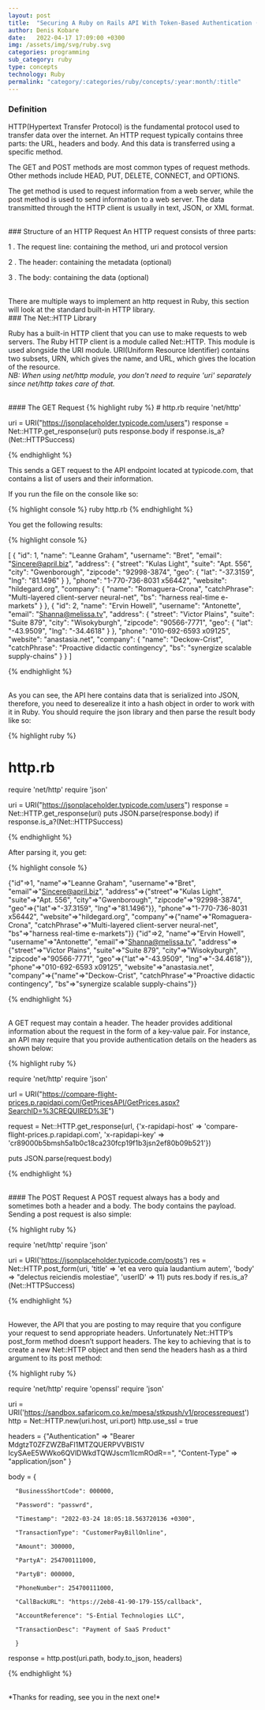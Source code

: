 ```yaml
---
layout: post
title:  "Securing A Ruby on Rails API With Token-Based Authentication (JWT)"
author: Denis Kobare
date:   2022-04-17 17:09:00 +0300
img: /assets/img/svg/ruby.svg
categories: programming
sub_category: ruby
type: concepts
technology: Ruby
permalink: "category/:categories/ruby/concepts/:year:month/:title"
---
```


### Definition

HTTP(Hypertext Transfer Protocol) is the fundamental protocol used to transfer data over the internet. An HTTP request typically contains three parts: the URL, headers and body. And this data is transferred using a specific method.

The GET and POST methods are most common types of request methods. Other methods include HEAD, PUT, DELETE, CONNECT, and OPTIONS. 

The get method is used to request information from a web server, while the post method is used to send information to a web server. The data transmitted through the HTTP client is usually in text, JSON, or XML format.

<br>
### Structure of an HTTP Request
An HTTP request consists of three parts:

1 . The request line: containing the method, uri and protocol version 

2 . The header: containing the metadata (optional)

3 . The body: containing the data (optional)


<br>
There are multiple ways to implement an http request in Ruby, this section will look at the standard built-in HTTP library.

<br>
### The Net::HTTP Library

Ruby has a built-in HTTP client that you can use to make requests to web servers. The Ruby HTTP client is a module called Net::HTTP. This module is used alongside the URI module. URI(Uniform Resource Identifier) contains two subsets, URN, which gives the name, and URL, which gives the location of the resource.
<br>
*NB: When using net/http module, you don't need to require 'uri' separately since net/http takes care of that.*

<br>
#### The GET Request
{% highlight ruby %}
# http.rb
require 'net/http'

uri = URI("https://jsonplaceholder.typicode.com/users")
response = Net::HTTP.get_response(uri)
puts response.body if response.is_a?(Net::HTTPSuccess)

{% endhighlight %}

This sends a GET request to the API endpoint located at typicode.com, that contains a list of users and their information. 

If you run the file on the console like so:

{% highlight console %}
  ruby http.rb
{% endhighlight %}

You get the following results:

{% highlight console %}

[
  {
    "id": 1,
    "name": "Leanne Graham",
    "username": "Bret",
    "email": "Sincere@april.biz",
    "address": {
      "street": "Kulas Light",
      "suite": "Apt. 556",
      "city": "Gwenborough",
      "zipcode": "92998-3874",
      "geo": {
        "lat": "-37.3159",
        "lng": "81.1496"
      }
    },
    "phone": "1-770-736-8031 x56442",
    "website": "hildegard.org",
    "company": {
      "name": "Romaguera-Crona",
      "catchPhrase": "Multi-layered client-server neural-net",
      "bs": "harness real-time e-markets"
    }
  },
  {
    "id": 2,
    "name": "Ervin Howell",
    "username": "Antonette",
    "email": "Shanna@melissa.tv",
    "address": {
      "street": "Victor Plains",
      "suite": "Suite 879",
      "city": "Wisokyburgh",
      "zipcode": "90566-7771",
      "geo": {
        "lat": "-43.9509",
        "lng": "-34.4618"
      }
    },
    "phone": "010-692-6593 x09125",
    "website": "anastasia.net",
    "company": {
      "name": "Deckow-Crist",
      "catchPhrase": "Proactive didactic contingency",
      "bs": "synergize scalable supply-chains"
    }
  }
]

{% endhighlight %}

<br>
As you can see, the API here contains data that is serialized into JSON, therefore, you need to deserealize it into a hash object in order to work with it in Ruby. You should require the json library and then parse the result body like so:

{% highlight ruby %}

# http.rb
require 'net/http'
require 'json'

uri = URI("https://jsonplaceholder.typicode.com/users")
response = Net::HTTP.get_response(uri)
puts JSON.parse(response.body) if response.is_a?(Net::HTTPSuccess)

{% endhighlight %}

After parsing it, you get:

{% highlight console %}

{"id"=>1, "name"=>"Leanne Graham", "username"=>"Bret", "email"=>"Sincere@april.biz", "address"=>{"street"=>"Kulas Light", "suite"=>"Apt. 556", "city"=>"Gwenborough", "zipcode"=>"92998-3874", "geo"=>{"lat"=>"-37.3159", "lng"=>"81.1496"}}, "phone"=>"1-770-736-8031 x56442", "website"=>"hildegard.org", "company"=>{"name"=>"Romaguera-Crona", "catchPhrase"=>"Multi-layered client-server neural-net", "bs"=>"harness real-time e-markets"}}
{"id"=>2, "name"=>"Ervin Howell", "username"=>"Antonette", "email"=>"Shanna@melissa.tv", "address"=>{"street"=>"Victor Plains", "suite"=>"Suite 879", "city"=>"Wisokyburgh", "zipcode"=>"90566-7771", "geo"=>{"lat"=>"-43.9509", "lng"=>"-34.4618"}}, "phone"=>"010-692-6593 x09125", "website"=>"anastasia.net", "company"=>{"name"=>"Deckow-Crist", "catchPhrase"=>"Proactive didactic contingency", "bs"=>"synergize scalable supply-chains"}}

{% endhighlight %}

<br>
A GET request may contain a header. The header provides additional information about the request in the form of a key-value pair. For instance, an API may require that you provide authentication details on the headers as shown below:

{% highlight ruby %}

require 'net/http'
require 'json'

url = URI("https://compare-flight-prices.p.rapidapi.com/GetPricesAPI/GetPrices.aspx?SearchID=%3CREQUIRED%3E")

request = Net::HTTP.get_response(url, {'x-rapidapi-host' => 'compare-flight-prices.p.rapidapi.com', 'x-rapidapi-key' => 'cr89000b5bmsh5a1b0c18ca230fcp19f1b3jsn2ef80b09b521'})

puts JSON.parse(request.body)

{% endhighlight %}


<br>
#### The POST Request
A POST request always has a body and sometimes both a header and a body. The body contains the payload.
Sending a post request is also simple:

{% highlight ruby %}

require 'net/http'
require 'json'

uri = URI('https://jsonplaceholder.typicode.com/posts')
res = Net::HTTP.post_form(uri, 'title' => 'et ea vero quia laudantium autem', 'body' => "delectus reiciendis molestiae", 'userID' => 11)
puts res.body  if res.is_a?(Net::HTTPSuccess)

{% endhighlight %}


<br>
However, the API that you are posting to may require that you configure your request to send appropriate headers. Unfortunately Net::HTTP’s post_form method doesn’t support headers. 
The key to achieving that is to create a new Net::HTTP object and then send the headers hash as a third argument to its post method:

{% highlight ruby %}

require 'net/http'
require 'openssl'
require 'json'



uri = URI('https://sandbox.safaricom.co.ke/mpesa/stkpush/v1/processrequest')
http = Net::HTTP.new(uri.host, uri.port)
http.use_ssl = true



headers = {"Authentication" => "Bearer MdgtzT0ZFZWZBaFl1MTZQUERPVVBlS1V
            IcySAeE5WWko6QVlDWkdTQWJscm1IcmROdR==",
           "Content-Type" => "application/json"
           }
           
body = {

      "BusinessShortCode": 000000,

      "Password": "passwrd",
    
      "Timestamp": "2022-03-24 18:05:18.563720136 +0300",

      "TransactionType": "CustomerPayBillOnline",

      "Amount": 300000,

      "PartyA": 254700111000,

      "PartyB": 000000,

      "PhoneNumber": 254700111000,

      "CallBackURL": "https://2eb8-41-90-179-155/callback",

      "AccountReference": "S-Ential Technologies LLC",

      "TransactionDesc": "Payment of SaaS Product" 

      } 


response = http.post(uri.path, body.to_json, headers)

{% endhighlight %}

<br>
*Thanks for reading, see you in the next one!*
